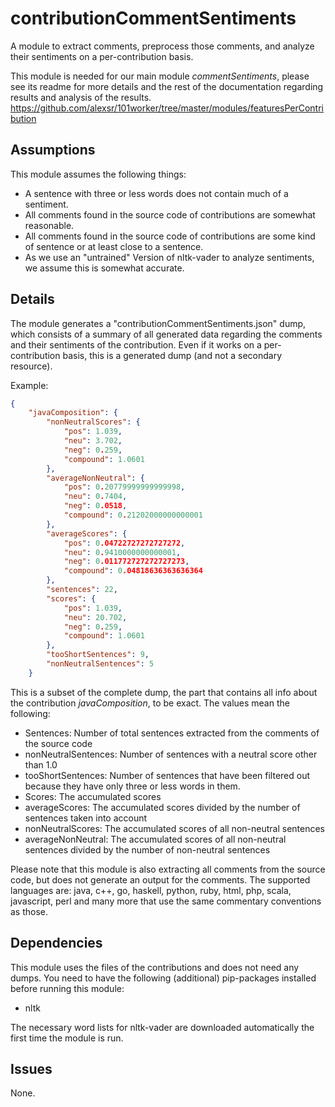 # contributionCommentSentiments

A module to extract comments, preprocess those comments, and analyze their sentiments
on a per-contribution basis.

This module is needed for our main module _commentSentiments_,
please see its readme for more details and the rest of the documentation
regarding results and analysis of the results.
https://github.com/alexsr/101worker/tree/master/modules/featuresPerContribution

## Assumptions

This module assumes the following things:
* A sentence with three or less words does not contain much of a sentiment.
* All comments found in the source code of contributions are somewhat
reasonable.
* All comments found in the source code of contributions are some kind of
sentence or at least close to a sentence.
* As we use an "untrained" Version of nltk-vader to analyze sentiments,
we assume this is somewhat accurate.

## Details

The module generates a "contributionCommentSentiments.json" dump, which consists 
of a summary of all generated data regarding the comments and their sentiments
of the contribution. Even if it works on a per-contribution basis, this
is a generated dump (and not a secondary resource).

Example:
```json
{
    "javaComposition": {
        "nonNeutralScores": {
            "pos": 1.039,
            "neu": 3.702,
            "neg": 0.259,
            "compound": 1.0601
        },
        "averageNonNeutral": {
            "pos": 0.20779999999999998,
            "neu": 0.7404,
            "neg": 0.0518,
            "compound": 0.21202000000000001
        },
        "averageScores": {
            "pos": 0.04722727272727272,
            "neu": 0.9410000000000001,
            "neg": 0.011772727272727273,
            "compound": 0.04818636363636364
        },
        "sentences": 22,
        "scores": {
            "pos": 1.039,
            "neu": 20.702,
            "neg": 0.259,
            "compound": 1.0601
        },
        "tooShortSentences": 9,
        "nonNeutralSentences": 5
    }
```

This is a subset of the complete dump, the part that contains all
info about the contribution _javaComposition_, to be exact.
The values mean the following:
* Sentences: Number of total sentences extracted from the comments of the source code
* nonNeutralSentences: Number of sentences with a neutral score other than 1.0 
* tooShortSentences: Number of sentences that have been filtered out because they have only three or less words in them.
* Scores: The accumulated scores
* averageScores: The accumulated scores divided by the number of sentences taken into account
* nonNeutralScores: The accumulated scores of all non-neutral sentences
* averageNonNeutral: The accumulated scores of all non-neutral sentences divided by the number of non-neutral sentences

Please note that this module is also extracting all comments from the source
code, but does not generate an output for the comments.
The supported languages are:
java, c++, go, haskell, python, ruby, html,  php, scala, javascript, perl
and many more that use the same commentary conventions as those.

## Dependencies

This module uses the files of the contributions and does not need any dumps.
You need to have the following (additional) pip-packages installed before running this module:
* nltk

The necessary word lists for nltk-vader are downloaded automatically the first time
the module is run.

## Issues

None.